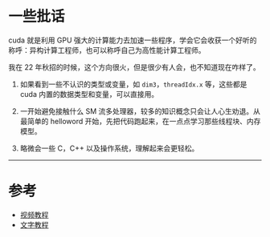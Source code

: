 # 一些批话

cuda 就是利用 GPU 强大的计算能力去加速一些程序，学会它会收获一个好听的称呼：异构计算工程师，也可以称呼自己为高性能计算工程师。

我在 22 年秋招的时候，这个方向很火，但是很少有人会，也不知道现在咋样了。

1. 如果看到一些不认识的类型或变量，如 `dim3`，`threadIdx.x` 等，这些都是 cuda 内置的数据类型和变量，可以直接用。

2. 一开始避免接触什么 SM 流多处理器，较多的知识概念只会让人心生劝退。从最简单的 helloword 开始，先把代码跑起来，在一点点学习那些线程块、内存模型。

3. 略微会一些 C，C++ 以及操作系统，理解起来会更轻松。

---

# 参考

- [视频教程](https://www.bilibili.com/video/BV1sM4y1x7of?p=7&vd_source=08fc039ce87a61f2dd6954658b5ae2b5)
- [文字教程](https://github.com/Tony-Tan/CUDA_Freshman)